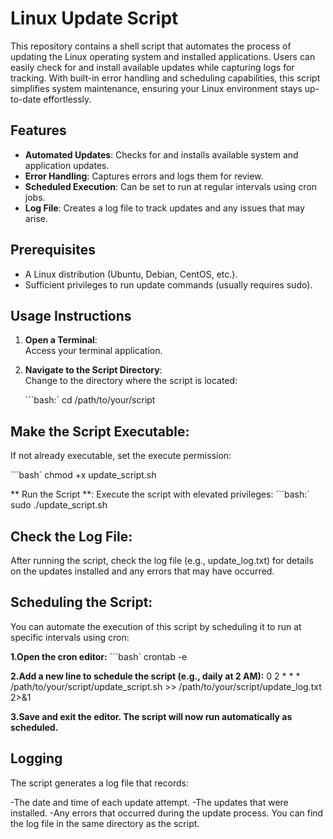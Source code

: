 # Linux Update Script

This repository contains a shell script that automates the process of updating the Linux operating system and installed applications. Users can easily check for and install available updates while capturing logs for tracking. With built-in error handling and scheduling capabilities, this script simplifies system maintenance, ensuring your Linux environment stays up-to-date effortlessly.

## Features

- **Automated Updates**: Checks for and installs available system and application updates.
- **Error Handling**: Captures errors and logs them for review.
- **Scheduled Execution**: Can be set to run at regular intervals using cron jobs.
- **Log File**: Creates a log file to track updates and any issues that may arise.

## Prerequisites

- A Linux distribution (Ubuntu, Debian, CentOS, etc.).
- Sufficient privileges to run update commands (usually requires sudo).

## Usage Instructions

1. **Open a Terminal**:  
   Access your terminal application.

2. **Navigate to the Script Directory**:  
   Change to the directory where the script is located:

   ```bash:`
   cd /path/to/your/script


## Make the Script Executable:
If not already executable, set the execute permission:

```bash`
chmod +x update_script.sh


** Run the Script **:
Execute the script with elevated privileges:
```bash:`
sudo ./update_script.sh

## Check the Log File:
After running the script, check the log file (e.g., update_log.txt) for details on the updates installed and any errors that may have occurred.

## Scheduling the Script:
You can automate the execution of this script by scheduling it to run at specific intervals using cron:

**1.Open the cron editor:**
```bash`
crontab -e

**2.Add a new line to schedule the script (e.g., daily at 2 AM):**
0 2 * * * /path/to/your/script/update_script.sh >> /path/to/your/script/update_log.txt 2>&1

**3.Save and exit the editor. The script will now run automatically as scheduled.**

## Logging
The script generates a log file that records:

-The date and time of each update attempt.
-The updates that were installed.
-Any errors that occurred during the update process.
You can find the log file in the same directory as the script.





